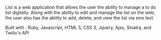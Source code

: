 List is a web application that allows the user the ability to manage a to do list digitally. Along with the ability to edit and manage the list on the web, the user also has the ability to add, delete, and view the list via sms text.

Built with : Ruby, Javascript, HTML 5, CSS 3, Jquery, Ajax, Sinatra, and Twilio's API